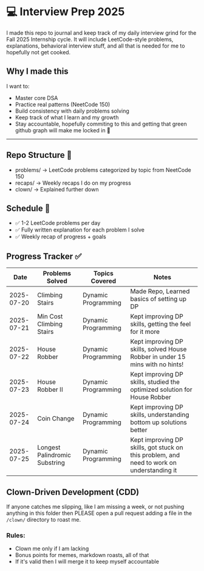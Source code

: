 # 💻 Interview Prep 2025

I made this repo to journal and keep track of my daily interview grind for the Fall 2025 Internship cycle. It will include LeetCode-style problems, explanations, behavioral interview stuff, and all that is needed for me to hopefully not get cooked.

## Why I made this

I want to:  
- Master core DSA
- Practice real patterns (NeetCode 150)
- Build consistency with daily problems solving  
- Keep track of what I learn and my growth
- Stay accountable, hopefully commiting to this and getting that green github graph will make me locked in 💚

---

## Repo Structure 📁
- problems/ -> LeetCode problems categorized by topic from NeetCode 150
- recaps/ -> Weekly recaps I do on my progress
- clown/ -> Explained further down  

## Schedule 📆

- ✅ 1-2 LeetCode problems per day  
- ✅ Fully written explanation for each problem I solve  
- ✅ Weekly recap of progress + goals

## Progress Tracker ✅
| Date       | Problems Solved       | Topics Covered     | Notes                           |
|------------|------------------------|---------------------|----------------------------------|
| 2025-07-20 | Climbing Stairs        | Dynamic Programming | Made Repo, Learned basics of setting up DP  |
| 2025-07-21 | Min Cost Climbing Stairs      | Dynamic Programming | Kept improving DP skills, getting the feel for it more |
| 2025-07-22 | House Robber      | Dynamic Programming | Kept improving DP skills, solved House Robber in under 15 mins with no hints! |
| 2025-07-23 | House Robber II      | Dynamic Programming | Kept improving DP skills, studied the optimized solution for House Robber |
| 2025-07-24 | Coin Change      | Dynamic Programming | Kept improving DP skills, understanding bottom up solutions better |
| 2025-07-25 | Longest Palindromic Substring      | Dynamic Programming | Kept improving DP skills, got stuck on this problem, and need to work on understanding it |


## Clown-Driven Development (CDD)

If anyone catches me slipping, like I am missing a week, or not pushing anything in this folder then PLEASE open a pull request adding a file in the `/clown/` directory to roast me.

### Rules:
- Clown me only if I am lacking  
- Bonus points for memes, markdown roasts, all of that  
- If it's valid then I will merge it to keep myself accountable
